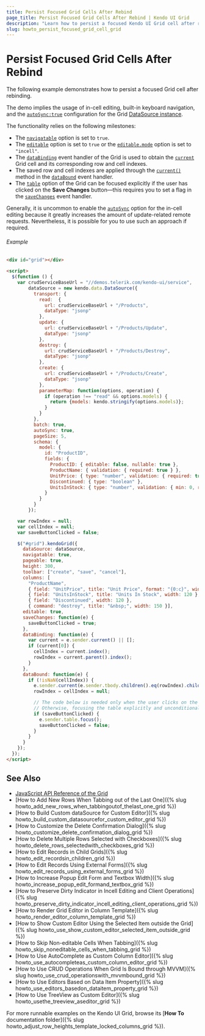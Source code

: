 ```yaml
---
title: Persist Focused Grid Cells After Rebind
page_title: Persist Focused Grid Cells After Rebind | Kendo UI Grid
description: "Learn how to persist a focused Kendo UI Grid cell after rebind."
slug: howto_persist_focused_grid_cell_grid
---
```


# Persist Focused Grid Cells After Rebind

The following example demonstrates how to persist a focused Grid cell after rebinding.

The demo implies the usage of in-cell editing, built-in keyboard navigation, and the [`autoSync:true`](/api/javascript/data/datasource#configuration-autoSync) configuration for the Grid [DataSource instance](/api/javascript/data/datasource).

The functionality relies on the following milestones:

* The [`navigatable`](/api/javascript/ui/grid#configuration-navigatable) option is set to `true`.
* The [`editable`](/api/javascript/ui/grid#configuration-editable) option is set to `true` or the [`editable.mode`](/api/javascript/ui/grid#configuration-editable.mode) option is set to `"incell"`.
* The [`dataBinding`](/api/javascript/ui/grid#events-dataBinding) event handler of the Grid is used to obtain the [`current`](/api/javascript/ui/grid#methods-current) Grid cell and its corresponding row and cell indexes.
* The saved row and cell indexes are applied through the [`current()`](/api/javascript/ui/grid#methods-current) method in the [`dataBound`](/api/javascript/ui/grid#events-dataBound) event handler.
* The [`table`](/api/javascript/ui/grid#fields-table) option of the Grid can be focused explicitly if the user has clicked on the **Save Changes** button&mdash;this requires you to set a flag in the [`saveChanges`](/api/javascript/ui/grid#events-saveChanges) event handler.

Generally, it is uncommon to enable the [`autoSync`](/api/javascript/data/datasource#configuration-autoSync) option for the in-cell editing because it greatly increases the amount of update-related remote requests. Nevertheless, it is possible for you to use such an approach if required.

###### Example

```html
<div id="grid"></div>

<script>
  $(function () {
    var crudServiceBaseUrl = "//demos.telerik.com/kendo-ui/service",
        dataSource = new kendo.data.DataSource({
          transport: {
            read:  {
              url: crudServiceBaseUrl + "/Products",
              dataType: "jsonp"
            },
            update: {
              url: crudServiceBaseUrl + "/Products/Update",
              dataType: "jsonp"
            },
            destroy: {
              url: crudServiceBaseUrl + "/Products/Destroy",
              dataType: "jsonp"
            },
            create: {
              url: crudServiceBaseUrl + "/Products/Create",
              dataType: "jsonp"
            },
            parameterMap: function(options, operation) {
              if (operation !== "read" && options.models) {
                return {models: kendo.stringify(options.models)};
              }
            }
          },
          batch: true,
          autoSync: true,
          pageSize: 5,
          schema: {
            model: {
              id: "ProductID",
              fields: {
                ProductID: { editable: false, nullable: true },
                ProductName: { validation: { required: true } },
                UnitPrice: { type: "number", validation: { required: true, min: 1} },
                Discontinued: { type: "boolean" },
                UnitsInStock: { type: "number", validation: { min: 0, required: true } }
              }
            }
          }
        });

    var rowIndex = null;
    var cellIndex = null;
    var saveButtonClicked = false;

    $("#grid").kendoGrid({
      dataSource: dataSource,
      navigatable: true,
      pageable: true,
      height: 300,
      toolbar: ["create", "save", "cancel"],
      columns: [
        "ProductName",
        { field: "UnitPrice", title: "Unit Price", format: "{0:c}", width: 120 },
        { field: "UnitsInStock", title: "Units In Stock", width: 120 },
        { field: "Discontinued", width: 120 },
        { command: "destroy", title: "&nbsp;", width: 150 }],
      editable: true,
      saveChanges: function(e) {
        saveButtonClicked = true;
      },
      dataBinding: function(e) {
        var current = e.sender.current() || [];
        if (current[0]) {
          cellIndex = current.index();
          rowIndex = current.parent().index();
        }
      },
      dataBound: function(e) {
        if (!isNaN(cellIndex)) {
          e.sender.current(e.sender.tbody.children().eq(rowIndex).children().eq(cellIndex));
          rowIndex = cellIndex = null;

          // The code below is needed only when the user clicks on the "Save Changes" button.
          // Otherwise, focusing the table explicitly and unconditionally can steal the page focus.
          if (saveButtonClicked) {
            e.sender.table.focus();
            saveButtonClicked = false;
          }
        }
      }
    });
  });
</script>
```

## See Also

* [JavaScript API Reference of the Grid](/api/javascript/ui/grid)
* [How to Add New Rows When Tabbing out of the Last One]({% slug howto_add_new_rows_when_tabbingoutof_thelast_one_grid %})
* [How to Build Custom dataSource for Custom Editor]({% slug howto_build_custom_datasourcefor_custom_editor_grid %})
* [How to Customize the Delete Confirmation Dialog]({% slug howto_customize_delete_confirmation_dialog_grid %})
* [How to Delete Multiple Rows Selected with Checkboxes]({% slug howto_delete_rows_selectedwith_checkboxes_grid %})
* [How to Edit Records in Child Grids]({% slug howto_edit_recordsin_children_grid %})
* [How to Edit Records Using External Forms]({% slug howto_edit_records_using_external_forms_grid %})
* [How to Increase Popup Edit Form and Textbox Width]({% slug howto_increase_popup_edit_formand_textbox_grid %})
* [How to Preserve Dirty Indicator in Incell Editing and Client Operations]({% slug howto_preserve_dirty_indicator_incell_editing_client_operations_grid %})
* [How to Render Grid Editor in Column Template]({% slug howto_render_editor_column_template_grid %})
* [How to Show Custom Editor Using the Selected Item outside the Grid]({% slug howto_use_show_custom_editor_selected_item_outside_grid %})
* [How to Skip Non-editable Cells When Tabbing]({% slug howto_skip_noneditable_cells_when_tabbing_grid %})
* [How to Use AutoComplete as Custom Column Editor]({% slug howto_use_autocompleteas_custom_column_editor_grid %})
* [How to Use CRUD Operations When Grid Is Bound through MVVM]({% slug howto_use_crud_operationswith_mvvmbound_grid %})
* [How to Use Editors Based on Data Item Property]({% slug howto_use_editors_basedon_dataitem_property_grid %})
* [How to Use TreeView as Custom Editor]({% slug howto_usethe_treeview_aseditor_grid %})

For more runnable examples on the Kendo UI Grid, browse its [**How To** documentation folder]({% slug howto_adjust_row_heights_template_locked_columns_grid %}).

